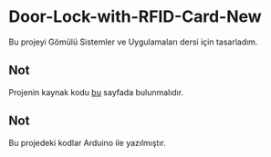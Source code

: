 # Door-Lock-with-RFID-Card-New
Bu projeyi Gömülü Sistemler ve Uygulamaları dersi için tasarladım.


## Not

Projenin kaynak kodu [bu](https://github.com/hudanurcosar/Door-Lock-with-RFID-Card-New) sayfada bulunmalıdır.

## Not

Bu projedeki kodlar Arduino ile yazılmıştır.
